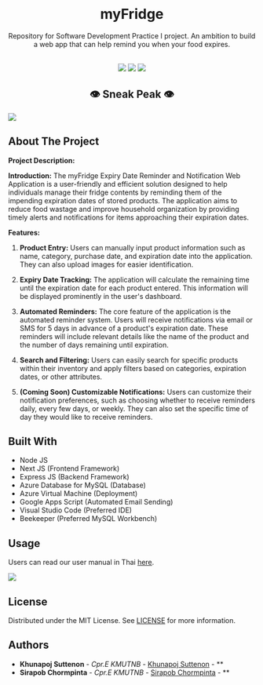 <br/>
<p align="center">
  <h1 align="center">myFridge</h1>

  <p align="center">
    Repository for Software Development Practice I project. An ambition to build a web app that can help remind you when your food expires.
    <br/>
    <br/>
  </p>
</p>

<p align="center">
    <img src="https://img.shields.io/github/contributors/NickKhunapoj/myFridge?color=dark-green"> <img src="https://img.shields.io/github/stars/NickKhunapoj/myFridge?style=social"> <img src="https://img.shields.io/github/license/NickKhunapoj/myFridge">

<p align="center">
  <h2 align="center">👁️ Sneak Peak 👁️</h2>
  <img align="center" src="https://github.com/NickKhunapoj/myFridge/assets/93870412/6f23771d-eb08-4c7d-85f9-1d9861cc33ee">


## About The Project

**Project Description:**

**Introduction:**
The myFridge Expiry Date Reminder and Notification Web Application is a user-friendly and efficient solution designed to help individuals manage their fridge contents by reminding them of the impending expiration dates of stored products. The application aims to reduce food wastage and improve household organization by providing timely alerts and notifications for items approaching their expiration dates.

**Features:**

1. **Product Entry:**
   Users can manually input product information such as name, category, purchase date, and expiration date into the application. They can also upload images for easier identification.

2. **Expiry Date Tracking:**
   The application will calculate the remaining time until the expiration date for each product entered. This information will be displayed prominently in the user's dashboard.

3. **Automated Reminders:**
   The core feature of the application is the automated reminder system. Users will receive notifications via email or SMS for 5 days in advance of a product's expiration date. These reminders will include relevant details like the name of the product and the number of days remaining until expiration.

4. **Search and Filtering:**
   Users can easily search for specific products within their inventory and apply filters based on categories, expiration dates, or other attributes.

5. **(Coming Soon) Customizable Notifications:**
   Users can customize their notification preferences, such as choosing whether to receive reminders daily, every few days, or weekly. They can also set the specific time of day they would like to receive reminders.

## Built With

- Node JS
- Next JS (Frontend Framework)
- Express JS (Backend Framework)
- Azure Database for MySQL (Database)
- Azure Virtual Machine (Deployment)
- Google Apps Script (Automated Email Sending)
- Visual Studio Code (Preferred IDE)
- Beekeeper (Preferred MySQL Workbench)

## Usage

Users can read our user manual in Thai [here](https://kmutnbacth-my.sharepoint.com/:b:/g/personal/s6501012630034_kmutnb_ac_th/EYvtqLk4DQRFv-_01YBCDDIBDRUUMFn85sZgED1hineHHw?e=WcrNo6).

<img align="center" src="https://github.com/NickKhunapoj/myFridge/assets/93870412/1af7bab8-7905-476c-bb20-081f09ba23fc">

## License

Distributed under the MIT License. See [LICENSE](https://github.com/NickKhunapoj/myFridge/blob/main/LICENSE.md) for more information.

## Authors

* **Khunapoj Suttenon** - *Cpr.E KMUTNB* - [Khunapoj Suttenon](https://github.com/NickKhunapoj) - **
* **Sirapob Chormpinta** - *Cpr.E KMUTNB* - [Sirapob Chormpinta](https://github.com/MisterSirch) - **
